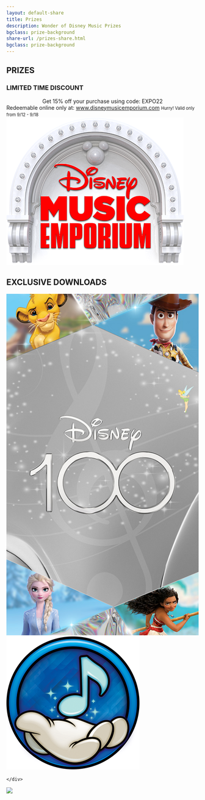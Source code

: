 ```yaml
---
layout: default-share
title: Prizes
description: Wonder of Disney Music Prizes
bgclass: prize-background
share-url: /prizes-share.html
bgclass: prize-background
---
```

<section class="prizes">
    <h1>PRIZES</h1>
    <div class="prizes-wrapper">
        <h3>LIMITED TIME DISCOUNT</h3>
        <div style="text-align:center;">Get 15% off your purchase using code: EXPO22</div>
        <div class="two-column">
            <div class="col1">
                Redeemable online only at:
                 <a href="https://www.disneymusicemporium.com" target="_blank">www.disneymusicemporium.com</a>
                 <span style="font-size:0.8em;">Hurry! Valid only from 9/12 - 9/18</span>
            </div>
            <div class="col2">
                <img src="/assets/images/disney-music-emporium.png">
            </div>
        </div>
        <h2>EXCLUSIVE DOWNLOADS</h2>
        <div class="two-column">
            <div class="col1">
                <a href="/assets/images/downloads/d23wallpaper.jpg" target="_blank"><img src="/assets/images/download-thumbnail.jpg"></a>
            </div>
            <div class="col2">
                <a href="/assets/images/playlist-icon.png" target="_blank"><img src="/assets/images/playlist-icon.png"></a>
            </div>
        </div>

    </div>
</section>

<section class="platinum-logo">
    <img src="../assets/images/platinum-logo.png">
</section>
